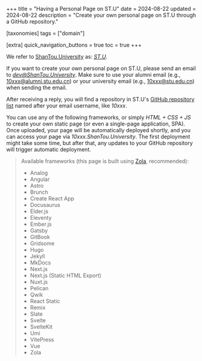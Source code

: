 +++
title = "Having a Personal Page on ST.U"
date = 2024-08-22
updated = 2024-08-22
description = "Create your own personal page on ST.U through a GitHub repository."

[taxonomies]
tags = ["domain"]

[extra]
quick_navigation_buttons = true
toc = true
+++

We refer to [ShanTou.University](https://ShanTou.University) as: *[ST.U](https://ShanTou.University)*.

If you want to create your own personal page on ST.U, please send an email to *[dev@ShanTou.University](mailto:dev@ShanTou.University)*. Make sure to use your alumni email (e.g., 10xxx@alumni.stu.edu.cn) or your university email (e.g., 10xxx@stu.edu.cn) when sending the email.

After receiving a reply, you will find a repository in ST.U's [GitHub repository list](https://github.com/orgs/ShanTouUniversity/repositories) named after your email username, like *10xxx*.

You can use any of the following frameworks, or simply *HTML + CSS + JS* to create your own static page (or even a single-page application, SPA). Once uploaded, your page will be automatically deployed shortly, and you can access your page via *10xxx.ShanTou.University*. The first deployment might take some time, but after that, any updates to your GitHub repository will trigger automatic deployment.

> Available frameworks (this page is built using [Zola](https://www.getzola.org/), recommended):
> - Analog
> - Angular
> - Astro
> - Brunch
> - Create React App
> - Docusaurus
> - Elder.js
> - Eleventy
> - Ember.js
> - Gatsby
> - GitBook
> - Gridsome
> - Hugo
> - Jekyll
> - MkDocs
> - Next.js
> - Next.js (Static HTML Export)
> - Nuxt.js
> - Pelican
> - Qwik
> - React Static
> - Remix
> - Slate
> - Svelte
> - SvelteKit
> - Umi
> - VitePress
> - Vue
> - Zola
